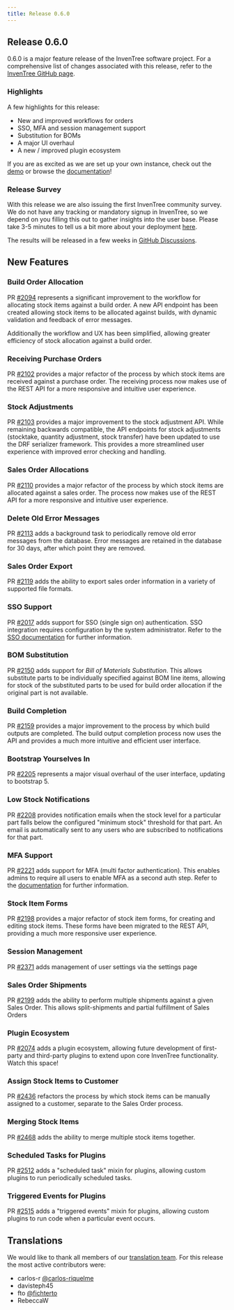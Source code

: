 ```yaml
---
title: Release 0.6.0
---
```


## Release 0.6.0

0.6.0 is a major feature release of the InvenTree software project. For a comprehensive list of changes associated with this release, refer to the [InvenTree GitHub page](https://github.com/inventree/InvenTree/milestone/8).

### Highlights

A few highlights for this release:
-	New and improved workflows for orders
-	SSO, MFA and session management support
-	Substitution for BOMs
-	A major UI overhaul
-	A new / improved plugin ecosystem

If you are as excited as we are set up your own instance, check out the [demo](https://inventree.readthedocs.io/en/latest/demo/) or browse the [documentation](https://inventree.readthedocs.io/en/latest/)!

### Release Survey

With this release we are also issuing the first InvenTree community survey.
We do not have any tracking or mandatory signup in InvenTree, so we depend on you filling this out to gather insights into the user base. Please take 3-5 minutes to tell us a bit more about your deployment [here](https://s.surveyplanet.com/y0dw92gg).

The results will be released in a few weeks in [GitHub Discussions](https://github.com/inventree/InvenTree/discussions/2561).

## New Features

### Build Order Allocation

PR [#2094](https://github.com/inventree/InvenTree/pull/2094) represents a significant improvement to the workflow for allocating stock items against a build order. A new API endpoint has been created allowing stock items to be allocated against builds, with dynamic validation and feedback of error messages.

Additionally the workflow and UX has been simplified, allowing greater efficiency of stock allocation against a build order.

### Receiving Purchase Orders

PR [#2102](https://github.com/inventree/InvenTree/pull/2102) provides a major refactor of the process by which stock items are received against a purchase order. The receiving process now makes use of the REST API for a more responsive and intuitive user experience.

### Stock Adjustments

PR [#2103](https://github.com/inventree/InvenTree/pull/2103) provides a major improvement to the stock adjustment API. While remaining backwards compatible, the API endpoints for stock adjustments (stocktake, quantity adjustment, stock transfer) have been updated to use the DRF serializer framework. This provides a more streamlined user experience with improved error checking and handling.

### Sales Order Allocations

PR [#2110](https://github.com/inventree/InvenTree/pull/2110) provides a major refactor of the process by which stock items are allocated against a sales order. The process now makes use of the REST API for a more responsive and intuitive user experience.

### Delete Old Error Messages

PR [#2113](https://github.com/inventree/InvenTree/pull/2113) adds a background task to periodically remove old error messages from the database. Error messages are retained in the database for 30 days, after which point they are removed.

### Sales Order Export

PR [#2119](https://github.com/inventree/InvenTree/pull/2119) adds the ability to export sales order information in a variety of supported file formats.

### SSO Support

PR [#2017](https://github.com/inventree/InvenTree/pull/2017) adds support for SSO (single sign on) authentication. SSO integration requires configuration by the system administrator. Refer to the [SSO documentation](../settings/SSO.md) for further information.

### BOM Substitution

PR [#2150](https://github.com/inventree/InvenTree/pull/2150) adds support for *Bill of Materials Substitution*. This allows substitute parts to be individually specified against BOM line items, allowing for stock of the substituted parts to be used for build order allocation if the original part is not available.

### Build Completion

PR [#2159](https://github.com/inventree/InvenTree/pull/2159) provides a major improvement to the process by which build outputs are completed. The build output completion process now uses the API and provides a much more intuitive and efficient user interface.

### Bootstrap Yourselves In

PR [#2205](https://github.com/inventree/InvenTree/pull/2205) represents a major visual overhaul of the user interface, updating to bootstrap 5.

### Low Stock Notifications

PR [#2208](https://github.com/inventree/InvenTree/pull/2208) provides notification emails when the stock level for a particular part falls below the configured "minimum stock" threshold for that part. An email is automatically sent to any users who are subscribed to notifications for that part.

### MFA Support

PR [#2221](https://github.com/inventree/InvenTree/pull/2221) adds support for MFA (multi factor authentication). This enables admins to require all users to enable MFA as a second auth step. Refer to the [documentation](../settings/MFA.md) for further information.
### Stock Item Forms

PR [#2198](https://github.com/inventree/InvenTree/pull/2198) provides a major refactor of stock item forms, for creating and editing stock items. These forms have been migrated to the REST API, providing a much more responsive user experience.

### Session Management

PR [#2371](https://github.com/inventree/InvenTree/pull/2371) adds management of user settings via the settings page

### Sales Order Shipments

PR [#2199](https://github.com/inventree/InvenTree/pull/2199) adds the ability to perform multiple shipments against a given Sales Order. This allows split-shipments and partial fulfillment of Sales Orders

### Plugin Ecosystem

PR [#2074](https://github.com/inventree/InvenTree/pull/2074) adds a plugin ecosystem, allowing future development of first-party and third-party plugins to extend upon core InvenTree functionality. Watch this space!

### Assign Stock Items to Customer

PR [#2436](https://github.com/inventree/InvenTree/pull/2436) refactors the process by which stock items can be manually assigned to a customer, separate to the Sales Order process.

### Merging Stock Items

PR [#2468](https://github.com/inventree/InvenTree/pull/2468) adds the ability to merge multiple stock items together.

### Scheduled Tasks for Plugins

PR [#2512](https://github.com/inventree/InvenTree/pull/2512) adds a "scheduled task" mixin for plugins, allowing custom plugins to run periodically scheduled tasks.

### Triggered Events for Plugins

PR [#2515](https://github.com/inventree/InvenTree/pull/2515) adds a "triggered events" mixin for plugins, allowing custom plugins to run code when a particular event occurs.

## Translations
We would like to thank all members of our [translation team](https://crowdin.com/project/inventree). For this release the most active contributors were:
- carlos-r [@carlos-riquelme](https://github.com/carlos-riquelme)
- davisteph45
- fto [@fichterto](https://github.com/fichterto)
- RebeccaW
